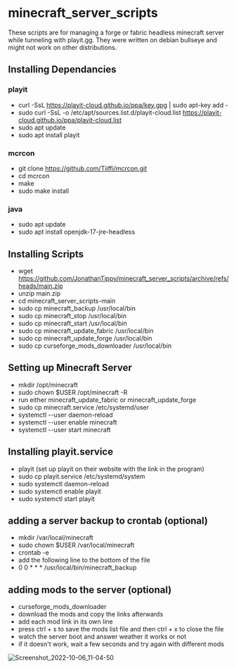 # minecraft_server_scripts
These scripts are for managing a forge or fabric headless minecraft server while tunneling with playit.gg. They were written on debian bullseye and might not work on other distributions.
## Installing Dependancies
### playit
- curl -SsL https://playit-cloud.github.io/ppa/key.gpg | sudo apt-key add -
- sudo curl -SsL -o /etc/apt/sources.list.d/playit-cloud.list https://playit-cloud.github.io/ppa/playit-cloud.list
- sudo apt update
- sudo apt install playit
### mcrcon
- git clone https://github.com/Tiiffi/mcrcon.git
- cd mcrcon
- make
- sudo make install
### java
- sudo apt update
- sudo apt install openjdk-17-jre-headless
## Installing Scripts
- wget https://github.com/JonathanTippy/minecraft_server_scripts/archive/refs/heads/main.zip
- unzip main.zip
- cd minecraft_server_scripts-main
- sudo cp minecraft_backup /usr/local/bin
- sudo cp minecraft_stop /usr/local/bin
- sudo cp minecraft_start /usr/local/bin
- sudo cp minecraft_update_fabric /usr/local/bin
- sudo cp minecraft_update_forge /usr/local/bin
- sudo cp curseforge_mods_downloader /usr/local/bin
## Setting up Minecraft Server
- mkdir /opt/minecraft
- sudo chown $USER /opt/minecraft -R
- run either minecraft_update_fabric or minecraft_update_forge
- sudo cp minecraft.service /etc/systemd/user
- systemctl --user daemon-reload
- systemctl --user enable minecraft
- systemctl --user start minecraft
## Installing playit.service
- playit (set up playit on their website with the link in the program)
- sudo cp playit.service /etc/systemd/system
- sudo systemctl daemon-reload
- sudo systemctl enable playit
- sudo systemctl start playit
## adding a server backup to crontab (optional)
- mkdir /var/local/minecraft
- sudo chown $USER /var/local/minecraft
- crontab -e
- add the following line to the bottom of the file
- 0 0 * * * /usr/local/bin/minecraft_backup
## adding mods to the server (optional)
- curseforge_mods_downloader
- download the mods and copy the links afterwards
- add each mod link in its own line
- press ctrl + s to save the mods list file and then ctrl + x to close the file
- watch the server boot and answer weather it works or not
- if it doesn't work, wait a few seconds and try again with different mods


![Screenshot_2022-10-06_11-04-50](https://user-images.githubusercontent.com/54297927/194384587-68ffc0d3-c23d-48f8-aeb9-986c908523a1.png)

